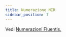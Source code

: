 ```yaml
---
title: Numerazione NIR
sidebar_position: 7
---
```


Vedi [Numerazioni Fluentis.](/docs/configurations/tables/fluentis-numerations) 
